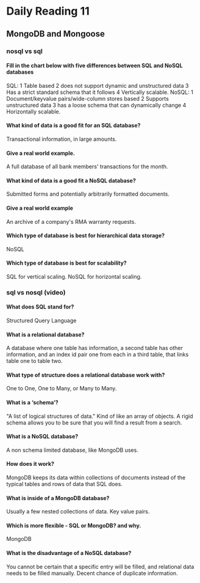 # Daily Reading 11

## MongoDB and Mongoose

### nosql vs sql

#### Fill in the chart below with five differences between SQL and NoSQL databases

SQL:
1 Table based
2 does not support dynamic and unstructured data
3 Has a strict standard schema that it follows
4 Vertically scalable.
NoSQL:
1 Document/keyvalue pairs/wide-column stores based
2 Supports unstructured data
3 has a loose schema that can dynamically change
4 Horizontally scalable.

#### What kind of data is a good fit for an SQL database?

Transactional information, in large amounts.

#### Give a real world example.

A full database of all bank members' transactions for the month.

#### What kind of data is a good fit a NoSQL database?

Submitted forms and potentially arbitrarily formatted documents.

#### Give a real world example

An archive of a company's RMA warranty requests.

#### Which type of database is best for hierarchical data storage?

NoSQL

#### Which type of database is best for scalability?

SQL for vertical scaling.
NoSQL for horizontal scaling.

### sql vs nosql (video)

#### What does SQL stand for?

Structured Query Language

#### What is a relational database?

A database where one table has information, a second table has other information, and an index id pair one from each in a third table, that links table one to table two.

#### What type of structure does a relational database work with?

One to One, One to Many, or Many to Many.

#### What is a ‘schema’?

"A list of logical structures of data." Kind of like an array of objects. A rigid schema allows you to be sure that you will find a result from a search.

#### What is a NoSQL database?

A non schema limited database, like MongoDB uses. 

#### How does it work?

MongoDB keeps its data within collections of documents instead of the typical tables and rows of data that SQL does.

#### What is inside of a MongoDB database?

Usually a few nested collections of data. Key value pairs.

#### Which is more flexible - SQL or MongoDB? and why.

MongoDB

#### What is the disadvantage of a NoSQL database?

You cannot be certain that a specific entry will be filled, and relational data needs to be filled manually. Decent chance of duplicate information.